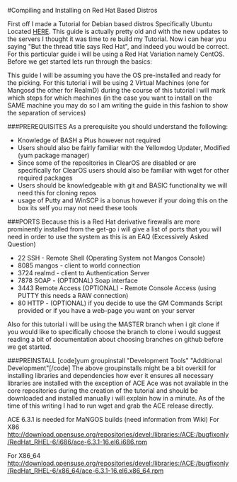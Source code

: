 #Compiling and Installing on Red Hat Based Distros

First off I made a Tutorial for Debian based distros Specifically Ubuntu Located [HERE](http://ubuntuforums.org/showthread.php?t=1964479). This guide is actually pretty old and with the new updates to the servers I thought it was time to re build my Tutorial. Now i can hear you saying "But the thread title says Red Hat", and indeed you would be correct. For this particular guide i will be using a Red Hat Variation namely CentOS. Before we get started lets run through the basics:

This guide I will be assuming you have the OS pre-installed and ready for the picking.
For this tutorial i will be using 2 Virtual Machines (one for Mangosd the other for RealmD) during the course of this tutorial i will mark which steps for which machines (in the case you want to install on the SAME machine you may do so I am writing the guide in this fashion to show the separation of services)

###PREREQUISITES
As a prerequisite you should understand the following:
+ Knowledge of BASH a Plus however not required
+ Users should also be fairly familiar with the Yellowdog Updater, Modified (yum package manager)
+ Since some of the repositories in ClearOS are disabled or are specifically for ClearOS users should also be familiar with wget for other required packages
+ Users should be knowledgeable with git and BASIC functionality we will need this for cloning repos
+ usage of Putty and WinSCP is a bonus however if your doing this on the box its self you may not need these tools

###PORTS
Because this is a Red Hat derivative firewalls are more prominently installed from the get-go i will give a list of ports that you will need in order to use the system as this is an EAQ (Excessively Asked Question)
+ 22 SSH - Remote Shell (Operating System not Mangos Console)
+ 8085 mangos - client to world connection
+ 3724 realmd - client to Authentication Server
+ 7878 SOAP - (OPTIONAL) Soap interface
+ 3443 Remote Access (OPTIONAL) - Remote Console Access (using PUTTY this needs a RAW connection)
+ 80 HTTP - (OPTIONAL) if you decide to use the GM Commands Script provided or if you have a web-page you want on your server


Also for this tutorial i will be using the MASTER branch when i git clone if you would like to specifically choose the branch to clone i would suggest reading a bit of documentation about choosing branches on github before we get started.

###PREINSTALL
[code]yum groupinstall "Development Tools" "Additional Development"[/code]
The above groupinstalls might be a bit overkill for installing libraries and dependencies how ever it ensures all necessary libraries are installed with the exception of ACE
Ace was not available in the core repositories during the creation of the tutorial and should be downloaded and installed manually i will explain how in a minute.
As of the time of this writing I had to run wget and grab the ACE release directly.

ACE 6.3.1 is needed for MaNGOS builds (need information from Wiki)
For X86
http://download.opensuse.org/repositories/devel:/libraries:/ACE:/bugfixonly/RedHat_RHEL-6/i686/ace-6.3.1-16.el6.i686.rpm

For X86_64
http://download.opensuse.org/repositories/devel:/libraries:/ACE:/bugfixonly/RedHat_RHEL-6/x86_64/ace-6.3.1-16.el6.x86_64.rpm